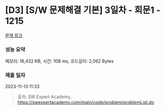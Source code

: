 # [D3] [S/W 문제해결 기본] 3일차 - 회문1 - 1215 

[문제 링크](https://swexpertacademy.com/main/code/problem/problemDetail.do?contestProbId=AV14QpAaAAwCFAYi) 

### 성능 요약

메모리: 18,432 KB, 시간: 108 ms, 코드길이: 2,062 Bytes

### 제출 일자

2023-11-13 11:33



> 출처: SW Expert Academy, https://swexpertacademy.com/main/code/problem/problemList.do